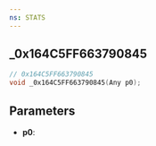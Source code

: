 ```yaml
---
ns: STATS
---
```

## _0x164C5FF663790845

```c
// 0x164C5FF663790845
void _0x164C5FF663790845(Any p0);
```


## Parameters
* **p0**: 


